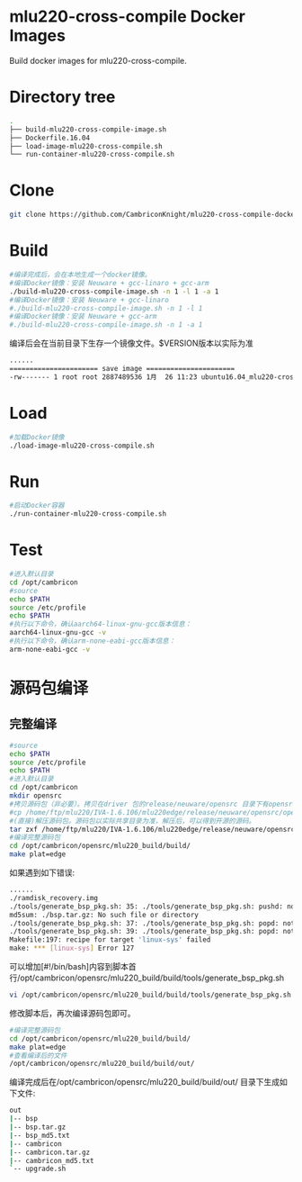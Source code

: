 # mlu220-cross-compile Docker Images #

Build docker images for mlu220-cross-compile.

# Directory tree #

```bash
.
├── build-mlu220-cross-compile-image.sh
├── Dockerfile.16.04
├── load-image-mlu220-cross-compile.sh
└── run-container-mlu220-cross-compile.sh
```

# Clone #
```bash
git clone https://github.com/CambriconKnight/mlu220-cross-compile-docker-image.git
```

# Build #
```bash
#编译完成后，会在本地生成一个docker镜像。
#编译Docker镜像：安装 Neuware + gcc-linaro + gcc-arm
./build-mlu220-cross-compile-image.sh -n 1 -l 1 -a 1
#编译Docker镜像：安装 Neuware + gcc-linaro
#./build-mlu220-cross-compile-image.sh -n 1 -l 1
#编译Docker镜像：安装 Neuware + gcc-arm
#./build-mlu220-cross-compile-image.sh -n 1 -a 1
```
编译后会在当前目录下生存一个镜像文件。$VERSION版本以实际为准
```bash
......
====================== save image ======================
-rw------- 1 root root 2887489536 1月  26 11:23 ubuntu16.04_mlu220-cross-compile-$VERSION.tar.gz
```

# Load #
```bash
#加载Docker镜像
./load-image-mlu220-cross-compile.sh
```

# Run #
```bash
#启动Docker容器
./run-container-mlu220-cross-compile.sh
```

# Test #
```bash
#进入默认目录
cd /opt/cambricon
#source
echo $PATH
source /etc/profile
echo $PATH
#执⾏以下命令，确认aarch64-linux-gnu-gcc版本信息：
aarch64-linux-gnu-gcc -v
#执⾏以下命令，确认arm-none-eabi-gcc版本信息：
arm-none-eabi-gcc -v
```

# 源码包编译 #
## 完整编译
```bash
#source
echo $PATH
source /etc/profile
echo $PATH
#进入默认目录
cd /opt/cambricon
mkdir opensrc
#拷贝源码包（非必要）。拷贝在driver 包的release/neuware/opensrc ⽬录下有opensrc.tar.gz 压缩⽂件
#cp /home/ftp/mlu220/IVA-1.6.106/mlu220edge/release/neuware/opensrc/opensrc.tar.gz ./
#(直接)解压源码包。源码包以实际共享目录为准，解压后，可以得到开源的源码。
tar zxf /home/ftp/mlu220/IVA-1.6.106/mlu220edge/release/neuware/opensrc/opensrc.tar.gz -C /opt/cambricon/opensrc
#编译完整源码包
cd /opt/cambricon/opensrc/mlu220_build/build/
make plat=edge
```
如果遇到如下错误:
```bash
......
./ramdisk_recovery.img
./tools/generate_bsp_pkg.sh: 35: ./tools/generate_bsp_pkg.sh: pushd: not found
md5sum: ./bsp.tar.gz: No such file or directory
./tools/generate_bsp_pkg.sh: 37: ./tools/generate_bsp_pkg.sh: popd: not found
./tools/generate_bsp_pkg.sh: 39: ./tools/generate_bsp_pkg.sh: popd: not found
Makefile:197: recipe for target 'linux-sys' failed
make: *** [linux-sys] Error 127
```

可以增加[#!/bin/bash]内容到脚本首行/opt/cambricon/opensrc/mlu220_build/build/tools/generate_bsp_pkg.sh
```bash
vi /opt/cambricon/opensrc/mlu220_build/build/tools/generate_bsp_pkg.sh
```

修改脚本后，再次编译源码包即可。
```bash
#编译完整源码包
cd /opt/cambricon/opensrc/mlu220_build/build/
make plat=edge
#查看编译后的文件
/opt/cambricon/opensrc/mlu220_build/build/out/
```

编译完成后在/opt/cambricon/opensrc/mlu220_build/build/out/ ⽬录下⽣成如下⽂件:
```bash
out
|-- bsp
|-- bsp.tar.gz
|-- bsp_md5.txt
|-- cambricon
|-- cambricon.tar.gz
|-- cambricon_md5.txt
`-- upgrade.sh
```
